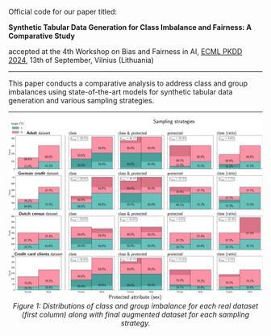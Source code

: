 Official code for our paper titled:

**Synthetic Tabular Data Generation for Class Imbalance and Fairness: A Comparative Study**

accepted at the 4th Workshop on Bias and Fairness in AI, <u> ECML PKDD 2024</u>, 13th of September, Vilnius (Lithuania) 

---

This paper conducts a comparative analysis to address class and group imbalances using state-of-the-art models for synthetic tabular data generation and various sampling strategies.

---

<p align="center">
  <img src="results/sampling_methods_all_synth_size.jpg" alt="Sampling Methods" />
  <br>
  <em>Figure 1: Distributions of class and group imbalance for each real dataset (first column) along with final augmented dataset for each sampling strategy.</em>
</p>